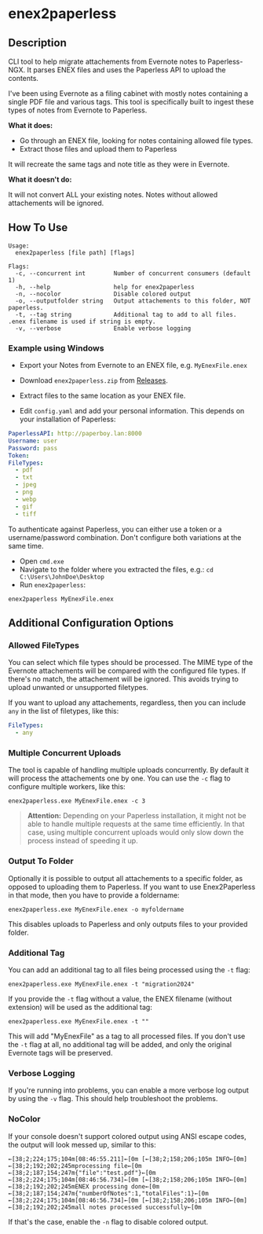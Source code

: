 # enex2paperless

## Description

CLI tool to help migrate attachements from Evernote notes to Paperless-NGX. It parses ENEX files and uses the Paperless API to upload the contents.

I've been using Evernote as a filing cabinet with mostly notes containing a single PDF file and various tags. This tool is specifically built to ingest these types of notes from Evernote to Paperless.

**What it does:**

- Go through an ENEX file, looking for notes containing allowed file types.
- Extract those files and upload them to Paperless

It will recreate the same tags and note title as they were in Evernote.

**What it doesn't do:**

It will not convert ALL your existing notes. Notes without allowed attachements will be ignored.

## How To Use

```shell
Usage:
  enex2paperless [file path] [flags]

Flags:
  -c, --concurrent int        Number of concurrent consumers (default 1)
  -h, --help                  help for enex2paperless
  -n, --nocolor               Disable colored output
  -o, --outputfolder string   Output attachements to this folder, NOT paperless.
  -t, --tag string            Additional tag to add to all files. .enex filename is used if string is empty.
  -v, --verbose               Enable verbose logging
```

### Example using Windows

- Export your Notes from Evernote to an ENEX file, e.g. `MyEnexFile.enex`

- Download `enex2paperless.zip` from [Releases](https://github.com/kevinzehnder/enex2paperless/releases/latest).
- Extract files to the same location as your ENEX file.
- Edit `config.yaml` and add your personal information. This depends on your installation of Paperless:

```yaml
PaperlessAPI: http://paperboy.lan:8000
Username: user
Password: pass
Token: 
FileTypes:
  - pdf
  - txt
  - jpeg
  - png
  - webp
  - gif
  - tiff
```

To authenticate against Paperless, you can either use a token or a username/password combination. Don't configure both variations at the same time. 

- Open `cmd.exe`
- Navigate to the folder where you extracted the files, e.g.: `cd C:\Users\JohnDoe\Desktop`
- Run `enex2paperless`:

```shell
enex2paperless MyEnexFile.enex
```

## Additional Configuration Options

### Allowed FileTypes

You can select which file types should be processed. The MIME type of the Evernote attachements will be compared with the configured file types. If there's no match, the attachement will be ignored. This avoids trying to upload unwanted or unsupported filetypes.

If you want to upload any attachements, regardless, then you can include `any` in the list of filetypes, like this:

```yaml
FileTypes:
  - any
```

### Multiple Concurrent Uploads

The tool is capable of handling multiple uploads concurrently. By default it will process the attachements one by one. You can use the `-c` flag to configure multiple workers, like this:

```shell
enex2paperless.exe MyEnexFile.enex -c 3
```

> **Attention:** Depending on your Paperless installation, it might not be able to handle multiple requests at the same time efficiently. In that case, using multiple concurrent uploads would only slow down the process instead of speeding it up.

### Output To Folder

Optionally it is possible to output all attachements to a specific folder, as opposed to uploading them to Paperless. If you want to use Enex2Paperless in that mode, then you have to provide a foldername:

```shell
enex2paperless.exe MyEnexFile.enex -o myfoldername
```

This disables uploads to Paperless and only outputs files to your provided folder.

### Additional Tag

You can add an additional tag to all files being processed using the `-t` flag:

```shell
enex2paperless.exe MyEnexFile.enex -t "migration2024"
```

If you provide the `-t` flag without a value, the ENEX filename (without extension) will be used as the additional tag:

```shell
enex2paperless.exe MyEnexFile.enex -t ""
```

This will add "MyEnexFile" as a tag to all processed files. If you don't use the `-t` flag at all, no additional tag will be added, and only the original Evernote tags will be preserved.

### Verbose Logging

If you're running into problems, you can enable a more verbose log output by using the `-v` flag. This should help troubleshoot the problems.

### NoColor

If your console doesn't support colored output using ANSI escape codes, the output will look messed up, similar to this:

```shell
←[38;2;224;175;104m[08:46:55.211]←[0m [←[38;2;158;206;105m INFO←[0m] ←[38;2;192;202;245mprocessing file←[0m ←[38;2;187;154;247m{"file":"test.pdf"}←[0m
←[38;2;224;175;104m[08:46:56.734]←[0m [←[38;2;158;206;105m INFO←[0m] ←[38;2;192;202;245mENEX processing done←[0m ←[38;2;187;154;247m{"numberOfNotes":1,"totalFiles":1}←[0m
←[38;2;224;175;104m[08:46:56.734]←[0m [←[38;2;158;206;105m INFO←[0m] ←[38;2;192;202;245mall notes processed successfully←[0m
```

If that's the case, enable the `-n` flag to disable colored output.
